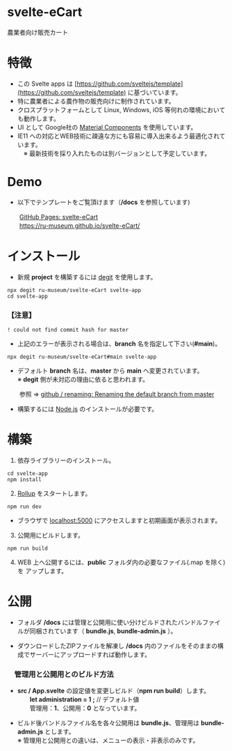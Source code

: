 
# svelte-eCart
農業者向け販売カート
 
# 特徴
- この Svelte apps は [https://github.com/sveltejs/template](https://github.com/sveltejs/template) に基づいています。
- 特に農業者による農作物の販売向けに制作されています。
- クロスプラットフォームとして Linux, Windows, iOS 等何れの環境においても動作します。
- UI として Google社の [Material Components](https://github.com/material-components/material-components-web) を使用しています。 
- IE11 への対応とWEB技術に疎遠な方にも容易に導入出来るよう最適化されています。  
　※ 最新技術を採り入れたものは別バージョンとして予定しています。
 
# Demo
- 以下でテンプレートをご覧頂けます（**/docs** を参照しています) 
 
　　[GitHub Pages: svelte-eCart](https://ru-museum.github.io/svelte-eCart/)  
　　https://ru-museum.github.io/svelte-eCart/ 

# インストール

- 新規 **project** を構築するには [degit](https://github.com/Rich-Harris/degit) を使用します。

```
npx degit ru-museum/svelte-eCart svelte-app
cd svelte-app
```

### 【注意】
```
! could not find commit hash for master
```

- 上記のエラーが表示される場合は、**branch** 名を指定して下さい(**#main**)。

```
npx degit ru-museum/svelte-eCart#main svelte-app
```

- デフォルト **branch** 名は、**master** から **main** へ変更されています。  
 ※ **degit** 側が未対応の理由に依ると思われます。

　　参照 ⇒ [github / renaming: Renaming the default branch from master](https://github.com/github/renaming)

- 構築するには [Node.js](https://nodejs.org/) のインストールが必要です。

# 構築

1. 依存ライブラリーのインストール。

```
cd svelte-app
npm install
```

2. [Rollup](https://rollupjs.org/) をスタートします。

```
npm run dev
```

- ブラウザで [localhost:5000](http://localhost:5000/) にアクセスしますと初期画面が表示されます。

3. 公開用にビルドします。

```
npm run build
```

4. WEB 上へ公開するには、**public** フォルダ内の必要なファイル(.map を除く)を アップします。


# 公開

- フォルダ **/docs** には管理と公開用に使い分けビルドされたバンドルファイルが同梱されています（ **bundle.js**, **bundle-admin.js** ）。

- ダウンロードしたZIPファイルを解凍し **/docs** 内のファイルをそのままの構成でサーバーにアップロードすれば動作します。


###  　管理用と公開用とのビルド方法

- **src / App.svelte** の設定値を変更しビルド（**npm run build**）します。  
  　　**let administration  = 1 ;**  // デフォルト値  
　　管理用：**1**、公開用：**0** となっています。  

- ビルド後バンドルファイル名を各々公開用は **bundle.js**、管理用は  **bundle-admin.js** とします。  
 ※ 管理用と公開用との違いは、メニューの表示・非表示のみです。














	
